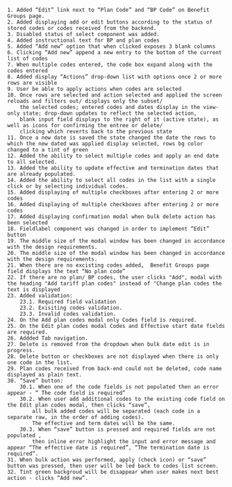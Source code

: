 
    1. Added “Edit” link next to “Plan Code” and “BP Code” on Benefit Groups page.
    2. Added displaying add or edit buttons according to the status of stored codes or codes received from the backend.
    3. Disabled status of select component was added.
    4. Added instructional text for BP and plan codes
    5. Added “Add new” option that when clicked exposes 3 blank columns 
    6. Clicking “Add new” append a new entry to the bottom of the current list of codes
    7. When multiple codes entered, the code box expand along with the codes entered
    8. Added display “Actions” drop-down list with options once 2 or more rows are visible
    9. User be able to apply actions when codes are selected
    10. Once rows are selected and action selected and applied the screen reloads and filters out/ displays only the subset/
        the selected codes; entered codes and dates display in the view-only state; drop-down updates to reflect the selected action,
        blank input field displays to the right of it (active state), as well as icons for confirming the entree or delete/ 
        clicking which reverts back to the previous state
    11. Once a new date is saved the state changed the date the rows to which the new dated was applied display selected, rows bg color changed to a tint of green
    12. Added the ability to select multiple codes and apply an end date to all selected.
    13. Added the ability to update effective and termination dates that are already populated.
    14. Added the ability to select all codes in the list with a single click or by selecting individual codes.
    15. Added displaying of multiple checkboxes after entering 2 or more codes
    16. Added displaying of multiple checkboxes after entering 2 or more codes
    17. Added displaying confirmation modal when bulk delete action has been selected
    18. Fieldlabel component was changed in order to implement “Edit” button 
    19. The middle size of the modal window has been changed in accordance with the design requirements.
    20. The middle size of the modal window has been changed in accordance with the design requirements.
    21. When there are no excisting codes added,  Benefit Groups page field displays the text “No plan code”
    22. If there are no plan/ BP codes, the user clicks "Add", modal with the heading "Add tariff plan codes" instead of "Change plan codes the text is displayed
    23. Added validation: 
        23.1. Required field validation
        23.2. Exisiting codes validation. 
        23.3. Invalid codes validation.
    24. On the Add plan codes modal only Codes field is required. 
    25. On the Edit plan codes modal Codes and Effective start date fields are required. 
    26. Addded Tab navigation. 
    27. Delete is removed from the dropdown when bulk date edit is in progress.
    28. Delete button or checkboxes are not displayed when there is only one code in the list.
    29. Plan codes received from back-end could not be deleted, code name displayed as plain text.
    30. “Save” button: 
        30.1. When one of the code fields is not populated then an error appear - “ The code field is required”
        30.2. When user add additional codes to the existing code field on the Edit plan codes modal, then clicks “save”,
            all bulk added codes will be separated (each code in a separate raw, in the order of adding codes).
            The effective and term dates will be the same.
        30.3. When “save” button is pressed and required fields are not populated ,
            then inline error highlight the input and error message and appear “The effective date is required”, “The termination date is required”.
    31. When bulk action was performed, apply (check icon) or “save” button was pressed, then user will be led back to codes list screen.
    32. Tint green backgroud will be disappear when user makes next best action - clicks “Add new”.
